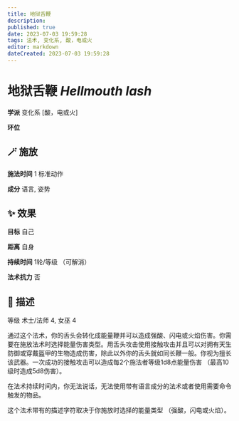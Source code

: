 ```yaml
---
title: 地狱舌鞭
description: 
published: true
date: 2023-07-03 19:59:28
tags: 法术, 变化系, 酸，电或火
editor: markdown
dateCreated: 2023-07-03 19:59:28
---
```


# **地狱舌鞭** *Hellmouth lash*

**学派** 变化系 \[酸，电或火\] 

**环位** 

## 🪄 施放

**施法时间** 1 标准动作

**成分** 语言, 姿势

## ✨ 效果 

**目标** 自己 

**距离** 自身  

**持续时间** 1轮/等级 （可解消） 

**法术抗力** 否

## 📖 描述

等级              术士/法师 4, 女巫 4

通过这个法术，你的舌头会转化成能量鞭并可以造成强酸、闪电或火焰伤害。你需要在施放法术时选择能量伤害类型。用舌头攻击使用接触攻击并且可以对拥有天生防御或穿戴盔甲的生物造成伤害，除此以外你的舌头就如同长鞭一般。你视为擅长该武器。一次成功的接触攻击可以造成每2个施法者等级1d8点能量伤害 （最高10级时造成5d8伤害）。

在法术持续时间内，你无法说话，无法使用带有语言成分的法术或者使用需要命令触发的物品。

这个法术带有的描述字符取决于你施放时选择的能量类型 （强酸，闪电或火焰）。
    